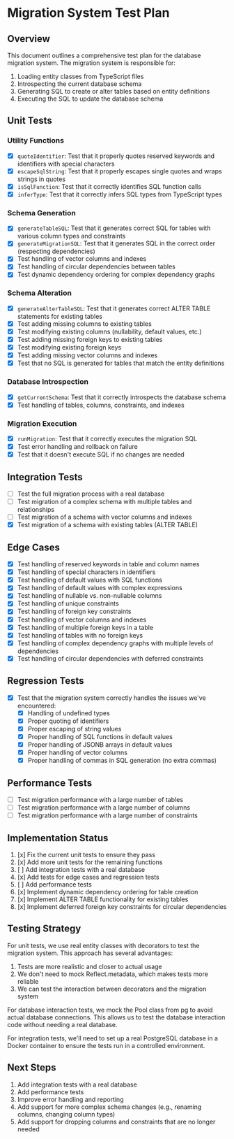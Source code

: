 # Migration System Test Plan

## Overview

This document outlines a comprehensive test plan for the database migration system. The migration system is responsible for:

1. Loading entity classes from TypeScript files
2. Introspecting the current database schema
3. Generating SQL to create or alter tables based on entity definitions
4. Executing the SQL to update the database schema

## Unit Tests

### Utility Functions

- [x] `quoteIdentifier`: Test that it properly quotes reserved keywords and identifiers with special characters
- [x] `escapeSqlString`: Test that it properly escapes single quotes and wraps strings in quotes
- [x] `isSqlFunction`: Test that it correctly identifies SQL function calls
- [x] `inferType`: Test that it correctly infers SQL types from TypeScript types

### Schema Generation

- [x] `generateTableSQL`: Test that it generates correct SQL for tables with various column types and constraints
- [x] `generateMigrationSQL`: Test that it generates SQL in the correct order (respecting dependencies)
- [x] Test handling of vector columns and indexes
- [x] Test handling of circular dependencies between tables
- [x] Test dynamic dependency ordering for complex dependency graphs

### Schema Alteration

- [x] `generateAlterTableSQL`: Test that it generates correct ALTER TABLE statements for existing tables
- [x] Test adding missing columns to existing tables
- [x] Test modifying existing columns (nullability, default values, etc.)
- [x] Test adding missing foreign keys to existing tables
- [x] Test modifying existing foreign keys
- [x] Test adding missing vector columns and indexes
- [x] Test that no SQL is generated for tables that match the entity definitions

### Database Introspection

- [x] `getCurrentSchema`: Test that it correctly introspects the database schema
- [x] Test handling of tables, columns, constraints, and indexes

### Migration Execution

- [x] `runMigration`: Test that it correctly executes the migration SQL
- [x] Test error handling and rollback on failure
- [x] Test that it doesn't execute SQL if no changes are needed

## Integration Tests

- [ ] Test the full migration process with a real database
- [ ] Test migration of a complex schema with multiple tables and relationships
- [ ] Test migration of a schema with vector columns and indexes
- [x] Test migration of a schema with existing tables (ALTER TABLE)

## Edge Cases

- [x] Test handling of reserved keywords in table and column names
- [x] Test handling of special characters in identifiers
- [x] Test handling of default values with SQL functions
- [x] Test handling of default values with complex expressions
- [x] Test handling of nullable vs. non-nullable columns
- [x] Test handling of unique constraints
- [x] Test handling of foreign key constraints
- [x] Test handling of vector columns and indexes
- [x] Test handling of multiple foreign keys in a table
- [x] Test handling of tables with no foreign keys
- [x] Test handling of complex dependency graphs with multiple levels of dependencies
- [x] Test handling of circular dependencies with deferred constraints

## Regression Tests

- [x] Test that the migration system correctly handles the issues we've encountered:
  - [x] Handling of undefined types
  - [x] Proper quoting of identifiers
  - [x] Proper escaping of string values
  - [x] Proper handling of SQL functions in default values
  - [x] Proper handling of JSONB arrays in default values
  - [x] Proper handling of vector columns
  - [x] Proper handling of commas in SQL generation (no extra commas)

## Performance Tests

- [ ] Test migration performance with a large number of tables
- [ ] Test migration performance with a large number of columns
- [ ] Test migration performance with a large number of constraints

## Implementation Status

1. [x] Fix the current unit tests to ensure they pass
2. [x] Add more unit tests for the remaining functions
3. [ ] Add integration tests with a real database
4. [x] Add tests for edge cases and regression tests
5. [ ] Add performance tests
6. [x] Implement dynamic dependency ordering for table creation
7. [x] Implement ALTER TABLE functionality for existing tables
8. [x] Implement deferred foreign key constraints for circular dependencies

## Testing Strategy

For unit tests, we use real entity classes with decorators to test the migration system. This approach has several advantages:

1. Tests are more realistic and closer to actual usage
2. We don't need to mock Reflect.metadata, which makes tests more reliable
3. We can test the interaction between decorators and the migration system

For database interaction tests, we mock the Pool class from pg to avoid actual database connections. This allows us to test the database interaction code without needing a real database.

For integration tests, we'll need to set up a real PostgreSQL database in a Docker container to ensure the tests run in a controlled environment.

## Next Steps

1. Add integration tests with a real database
2. Add performance tests
3. Improve error handling and reporting
4. Add support for more complex schema changes (e.g., renaming columns, changing column types)
5. Add support for dropping columns and constraints that are no longer needed 